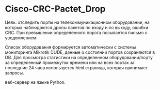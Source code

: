 # Cisco-CRC-Pactet_Drop
Цель: отследить порты на телекоммуникационном оборудовании, на которых наблюдаются дропы пакетов по входу и по выходу, ошибки CRC. При превышении определенного порога посылается письмо с уведомлением.

Список оборудования формируется автоматически с системы мониторинга Mikrotik DUDE, данные о состоянии портов сохраняются в DB.
Для просмотра статистики на определенном оборудовании/порту за определенный промежуток времени или на всех портах за последние 24 часа используется html страница, которая принимает запросы.

веб-сервер на языке Python.
